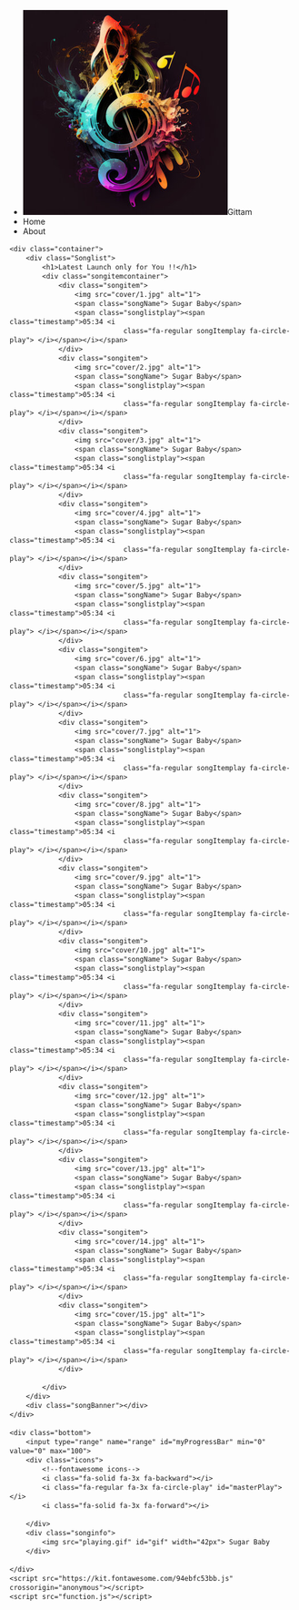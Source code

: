 
<!DOCTYPE html>
<html lang="en">

<head>
    <meta charset="UTF-8">
    <meta name="viewport" content="width=device-width, initial-scale=1.0">
    <title>Giitam Music Software</title>
    <link rel="stylesheet" href="Style.css">
</head>

<body>
    <nav>
        <ul>
            <li class="brand"><img src="Logo2.jpg" alt="Giitam">Gittam</li>
            <i class="fa-regular fa-user"></i>
            <li>Home</li>
            <li>About</li>
        </ul>
    </nav>

    <div class="container">
        <div class="Songlist">
            <h1>Latest Launch only for You !!</h1>
            <div class="songitemcontainer">
                <div class="songitem">
                    <img src="cover/1.jpg" alt="1">
                    <span class="songName"> Sugar Baby</span>
                    <span class="songlistplay"><span class="timestamp">05:34 <i
                                class="fa-regular songItemplay fa-circle-play"> </i></span></i></span>
                </div>
                <div class="songitem">
                    <img src="cover/2.jpg" alt="1">
                    <span class="songName"> Sugar Baby</span>
                    <span class="songlistplay"><span class="timestamp">05:34 <i
                                class="fa-regular songItemplay fa-circle-play"> </i></span></i></span>
                </div>
                <div class="songitem">
                    <img src="cover/3.jpg" alt="1">
                    <span class="songName"> Sugar Baby</span>
                    <span class="songlistplay"><span class="timestamp">05:34 <i
                                class="fa-regular songItemplay fa-circle-play"> </i></span></i></span>
                </div>
                <div class="songitem">
                    <img src="cover/4.jpg" alt="1">
                    <span class="songName"> Sugar Baby</span>
                    <span class="songlistplay"><span class="timestamp">05:34 <i
                                class="fa-regular songItemplay fa-circle-play"> </i></span></i></span>
                </div>
                <div class="songitem">
                    <img src="cover/5.jpg" alt="1">
                    <span class="songName"> Sugar Baby</span>
                    <span class="songlistplay"><span class="timestamp">05:34 <i
                                class="fa-regular songItemplay fa-circle-play"> </i></span></i></span>
                </div>
                <div class="songitem">
                    <img src="cover/6.jpg" alt="1">
                    <span class="songName"> Sugar Baby</span>
                    <span class="songlistplay"><span class="timestamp">05:34 <i
                                class="fa-regular songItemplay fa-circle-play"> </i></span></i></span>
                </div>
                <div class="songitem">
                    <img src="cover/7.jpg" alt="1">
                    <span class="songName"> Sugar Baby</span>
                    <span class="songlistplay"><span class="timestamp">05:34 <i
                                class="fa-regular songItemplay fa-circle-play"> </i></span></i></span>
                </div>
                <div class="songitem">
                    <img src="cover/8.jpg" alt="1">
                    <span class="songName"> Sugar Baby</span>
                    <span class="songlistplay"><span class="timestamp">05:34 <i
                                class="fa-regular songItemplay fa-circle-play"> </i></span></i></span>
                </div>
                <div class="songitem">
                    <img src="cover/9.jpg" alt="1">
                    <span class="songName"> Sugar Baby</span>
                    <span class="songlistplay"><span class="timestamp">05:34 <i
                                class="fa-regular songItemplay fa-circle-play"> </i></span></i></span>
                </div>
                <div class="songitem">
                    <img src="cover/10.jpg" alt="1">
                    <span class="songName"> Sugar Baby</span>
                    <span class="songlistplay"><span class="timestamp">05:34 <i
                                class="fa-regular songItemplay fa-circle-play"> </i></span></i></span>
                </div>
                <div class="songitem">
                    <img src="cover/11.jpg" alt="1">
                    <span class="songName"> Sugar Baby</span>
                    <span class="songlistplay"><span class="timestamp">05:34 <i
                                class="fa-regular songItemplay fa-circle-play"> </i></span></i></span>
                </div>
                <div class="songitem">
                    <img src="cover/12.jpg" alt="1">
                    <span class="songName"> Sugar Baby</span>
                    <span class="songlistplay"><span class="timestamp">05:34 <i
                                class="fa-regular songItemplay fa-circle-play"> </i></span></i></span>
                </div>
                <div class="songitem">
                    <img src="cover/13.jpg" alt="1">
                    <span class="songName"> Sugar Baby</span>
                    <span class="songlistplay"><span class="timestamp">05:34 <i
                                class="fa-regular songItemplay fa-circle-play"> </i></span></i></span>
                </div>
                <div class="songitem">
                    <img src="cover/14.jpg" alt="1">
                    <span class="songName"> Sugar Baby</span>
                    <span class="songlistplay"><span class="timestamp">05:34 <i
                                class="fa-regular songItemplay fa-circle-play"> </i></span></i></span>
                </div>
                <div class="songitem">
                    <img src="cover/15.jpg" alt="1">
                    <span class="songName"> Sugar Baby</span>
                    <span class="songlistplay"><span class="timestamp">05:34 <i
                                class="fa-regular songItemplay fa-circle-play"> </i></span></i></span>
                </div>

            </div>
        </div>
        <div class="songBanner"></div>
    </div>

    <div class="bottom">
        <input type="range" name="range" id="myProgressBar" min="0" value="0" max="100">
        <div class="icons">
            <!--fontawesome icons-->
            <i class="fa-solid fa-3x fa-backward"></i>
            <i class="fa-regular fa-3x fa-circle-play" id="masterPlay"></i>
            <i class="fa-solid fa-3x fa-forward"></i>

        </div>
        <div class="songinfo">
            <img src="playing.gif" id="gif" width="42px"> Sugar Baby 
        </div>

    </div>
    <script src="https://kit.fontawesome.com/94ebfc53bb.js" crossorigin="anonymous"></script>
    <script src="function.js"></script>
</body>

</html>
